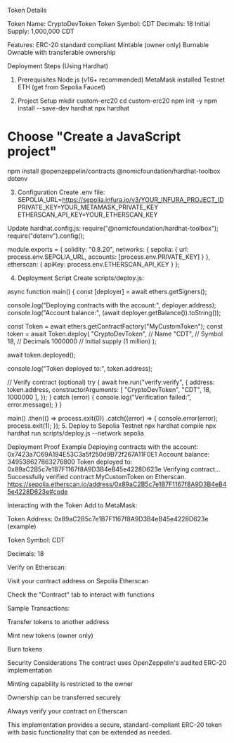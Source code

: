Token Details

Token Name: CryptoDevToken
Token Symbol: CDT
Decimals: 18
Initial Supply: 1,000,000 CDT

Features:
ERC-20 standard compliant
Mintable (owner only)
Burnable
Ownable with transferable ownership

Deployment Steps (Using Hardhat)
1. Prerequisites
  Node.js (v16+ recommended)
  MetaMask installed
  Testnet ETH (get from Sepolia Faucet)

2. Project Setup
  mkdir custom-erc20
  cd custom-erc20
  npm init -y
  npm install --save-dev hardhat
  npx hardhat
  # Choose "Create a JavaScript project"
  npm install @openzeppelin/contracts @nomicfoundation/hardhat-toolbox dotenv

3. Configuration
  Create .env file:
  SEPOLIA_URL=https://sepolia.infura.io/v3/YOUR_INFURA_PROJECT_ID
  PRIVATE_KEY=YOUR_METAMASK_PRIVATE_KEY
  ETHERSCAN_API_KEY=YOUR_ETHERSCAN_KEY

Update hardhat.config.js:
require("@nomicfoundation/hardhat-toolbox");
require("dotenv").config();

module.exports = {
  solidity: "0.8.20",
  networks: {
    sepolia: {
      url: process.env.SEPOLIA_URL,
      accounts: [process.env.PRIVATE_KEY]
    }
  },
  etherscan: {
    apiKey: process.env.ETHERSCAN_API_KEY
  }
};

4. Deployment Script
Create scripts/deploy.js:

async function main() {
  const [deployer] = await ethers.getSigners();
  
  console.log("Deploying contracts with the account:", deployer.address);
  console.log("Account balance:", (await deployer.getBalance()).toString());

  const Token = await ethers.getContractFactory("MyCustomToken");
  const token = await Token.deploy(
    "CryptoDevToken",   // Name
    "CDT",              // Symbol
    18,                 // Decimals
    1000000             // Initial supply (1 million)
  );

  await token.deployed();

  console.log("Token deployed to:", token.address);
  
  // Verify contract (optional)
  try {
    await hre.run("verify:verify", {
      address: token.address,
      constructorArguments: [
        "CryptoDevToken",
        "CDT",
        18,
        1000000
      ],
    });
  } catch (error) {
    console.log("Verification failed:", error.message);
  }
}

main()
  .then(() => process.exit(0))
  .catch((error) => {
    console.error(error);
    process.exit(1);
  });
  5. Deploy to Sepolia Testnet
  npx hardhat compile
npx hardhat run scripts/deploy.js --network sepolia

Deployment Proof Example
Deploying contracts with the account: 0x7423a7C69A194E53C3a5f250d9B72f267A11F0E1
Account balance: 349538627863276800
Token deployed to: 0x89aC2B5c7e1B7F1167f8A9D3B4eB45e4228D623e
Verifying contract...
Successfully verified contract MyCustomToken on Etherscan.
https://sepolia.etherscan.io/address/0x89aC2B5c7e1B7F1167f8A9D3B4eB45e4228D623e#code

Interacting with the Token
Add to MetaMask:

Token Address: 0x89aC2B5c7e1B7F1167f8A9D3B4eB45e4228D623e (example)

Token Symbol: CDT

Decimals: 18

Verify on Etherscan:

Visit your contract address on Sepolia Etherscan

Check the "Contract" tab to interact with functions

Sample Transactions:

Transfer tokens to another address

Mint new tokens (owner only)

Burn tokens

Security Considerations
The contract uses OpenZeppelin's audited ERC-20 implementation

Minting capability is restricted to the owner

Ownership can be transferred securely

Always verify your contract on Etherscan

This implementation provides a secure, standard-compliant ERC-20 token with basic functionality that can be extended as needed.
